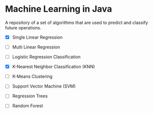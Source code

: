 # Machine Learning in Java

A repository of a set of algorithms that are used to predict and classify future operations.

- [x] Single Linear Regression

- [ ] Multi Linear Regression

- [ ] Logistic Regression Classification

- [x] K-Nearest Neighbor Classification (KNN)

- [ ] K-Means Clustering

- [ ] Support Vector Machine (SVM)

- [ ] Regression Trees

- [ ] Random Forest

